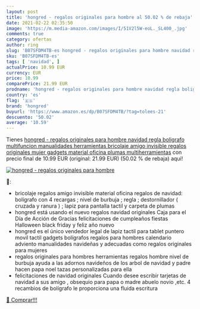 ```yaml
---
layout: post
title: 'hongred - regalos originales para hombre al 50.02 % de rebaja'
date: 2021-02-22 02:35:50
image: 'https://m.media-amazon.com/images/I/51V2l5W-eoL._SL400_.jpg'
comments: true
category: ofertas
author: ring
slug: 'B07SFDM4TB-es hongred - regalos originales para hombre navidad regla...'
sku: 'B07SFDM4TB-es'
tags: [ 'navidad', ]
actualPrice: 10.99 EUR
currency: EUR
price: 10.99
comparePrice: 21.99 EUR
prodname: 'hongred - regalos originales para hombre navidad regla boligrafo multifuncion manualidades herramientas bricolaje amigo invisible regalos originales mujer gadgets material oficina plumas multiherramientas'
country: 'es'
flag: '🇪🇸'
brand: 'hongred'
buyurl: 'https://www.amazon.es/dp/B07SFDM4TB/?tag=tolees-21'
descuento: '50.02'
average: '10.59'
---
```


Tienes [hongred - regalos originales para hombre navidad regla boligrafo multifuncion manualidades herramientas bricolaje amigo invisible regalos originales mujer gadgets material oficina plumas multiherramientas](https://www.amazon.es/dp/B07SFDM4TB/?tag=tolees-21) con precio final de  10.99 EUR (original: 21.99 EUR) (50.02 %  de rebaja) aqui!

[![hongred - regalos originales para hombre](https://m.media-amazon.com/images/I/51V2l5W-eoL._SL400_.jpg)](https://www.amazon.es/dp/B07SFDM4TB/?tag=tolees-21)

🔎:

- bricolaje regalos amigo invisible material oficina regalos de navidad: bolígrafo con 4 recargas ; nivel de burbuja ; regla ; destornillador ( cruzada y ranura ) ; lapiz para pantalla tactil y carpeta de plumas
- hongred está usando el nuevo regalos navidad originales Caja para el Día de Acción de Gracias felicitaciones de cumpleaños fiestas Halloween black friday y feliz año nuevo
- hongred es el único vendedor legal de lapiz tactil para tablet puntero movil tactil gadgets bolígrafos regalos para hombres calendario adviento manualidades navideñas y adecuadas como regalos originales para mujeres
- regalos originales para hombres herramientas regalos hombre nivel de burbuja ayuda a las adornos navideños de los arbol de navidad y padre hacen papa noel tazas personalizadas para ella
- felicitaciones de navidad originales Cuando desee escribir tarjetas de navidad a sus amigo , obsequio para papa o madre abuelo novio ,etc. 4 recambios de bolígrafo le proporciona una fluida escritura

[🛒 Comprar!!!](https://www.amazon.es/dp/B07SFDM4TB/?tag=tolees-21)
